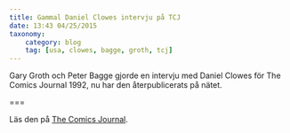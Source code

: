 ```yaml
---
title: Gammal Daniel Clowes intervju på TCJ
date: 13:43 04/25/2015
taxonomy:
    category: blog
    tag: [usa, clowes, bagge, groth, tcj]
---
```


Gary Groth och Peter Bagge gjorde en intervju med Daniel Clowes för The Comics Journal 1992, nu har den återpublicerats på nätet.

===

Läs den på [The Comics Journal](http://www.tcj.com/the-daniel-clowes-interview/).
